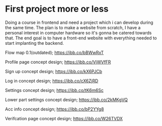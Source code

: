 # First project more or less
Doing a course in frontend and need a project which i can develop during the same time. The plan is to make a website from scratch, I have a personal  interest in computer hardware so it's gonna be catered towards that. The end goal is to have a front-end website with everything needed to start implanting the backend.

Flow map 0.1(outdated); https://ibb.co/bBWwRxT

Profile page concept design; https://ibb.co/VjWVfFR

Sign up concept design; https://ibb.co/kX6PJCb

Log in concept design; https://ibb.co/cX6ZjRD

Settings concept design; https://ibb.co/tK6m6Sc

Lower part settings concept design; https://ibb.co/2kMKgVQ

Acc info concept design; https://ibb.co/bP2YYg8

Verifcation page concept design; https://ibb.co/W26TVDX
